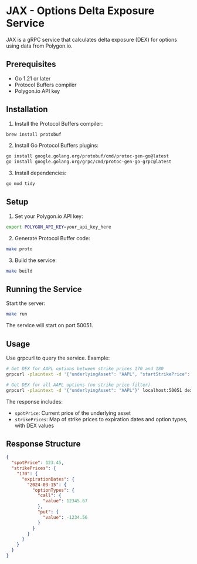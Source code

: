 # JAX - Options Delta Exposure Service

JAX is a gRPC service that calculates delta exposure (DEX) for options using data from Polygon.io.

## Prerequisites

- Go 1.21 or later
- Protocol Buffers compiler
- Polygon.io API key

## Installation

1. Install the Protocol Buffers compiler:
```bash
brew install protobuf
```

2. Install Go Protocol Buffers plugins:
```bash
go install google.golang.org/protobuf/cmd/protoc-gen-go@latest
go install google.golang.org/grpc/cmd/protoc-gen-go-grpc@latest
```

3. Install dependencies:
```bash
go mod tidy
```

## Setup

1. Set your Polygon.io API key:
```bash
export POLYGON_API_KEY=your_api_key_here
```

2. Generate Protocol Buffer code:
```bash
make proto
```

3. Build the service:
```bash
make build
```

## Running the Service

Start the server:
```bash
make run
```

The service will start on port 50051.

## Usage

Use grpcurl to query the service. Example:

```bash
# Get DEX for AAPL options between strike prices 170 and 180
grpcurl -plaintext -d '{"underlyingAsset": "AAPL", "startStrikePrice": 170, "endStrikePrice": 180}' localhost:50051 dex.v1.DexService/GetDex

# Get DEX for all AAPL options (no strike price filter)
grpcurl -plaintext -d '{"underlyingAsset": "AAPL"}' localhost:50051 dex.v1.DexService/GetDex
```

The response includes:
- `spotPrice`: Current price of the underlying asset
- `strikePrices`: Map of strike prices to expiration dates and option types, with DEX values

## Response Structure

```json
{
  "spotPrice": 123.45,
  "strikePrices": {
    "170": {
      "expirationDates": {
        "2024-03-15": {
          "optionTypes": {
            "call": {
              "value": 12345.67
            },
            "put": {
              "value": -1234.56
            }
          }
        }
      }
    }
  }
}
```